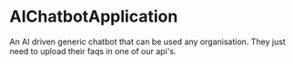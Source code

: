 # AIChatbotApplication
An AI driven generic chatbot that can be used any organisation. They just need to upload their faqs in one of our api's.
